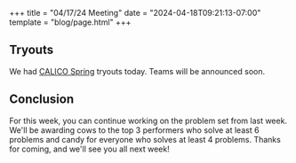 +++
title = "04/17/24 Meeting"
date = "2024-04-18T09:21:13-07:00"
template = "blog/page.html"
+++

## Tryouts
We had [CALICO Spring](https://calico.cs.berkeley.edu/) tryouts today. Teams will be announced soon.

## Conclusion
For this week, you can continue working on the problem set from last week. We'll be awarding cows to the top 3 performers who solve at least 6 problems and candy for everyone who solves at least 4 problems.
Thanks for coming, and we'll see you all next week!
